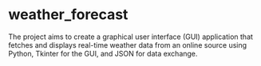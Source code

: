 # weather_forecast  

The project aims to create a graphical user interface (GUI) application that fetches and displays real-time weather data from an online source using Python, Tkinter for the GUI, and JSON for data exchange.  
